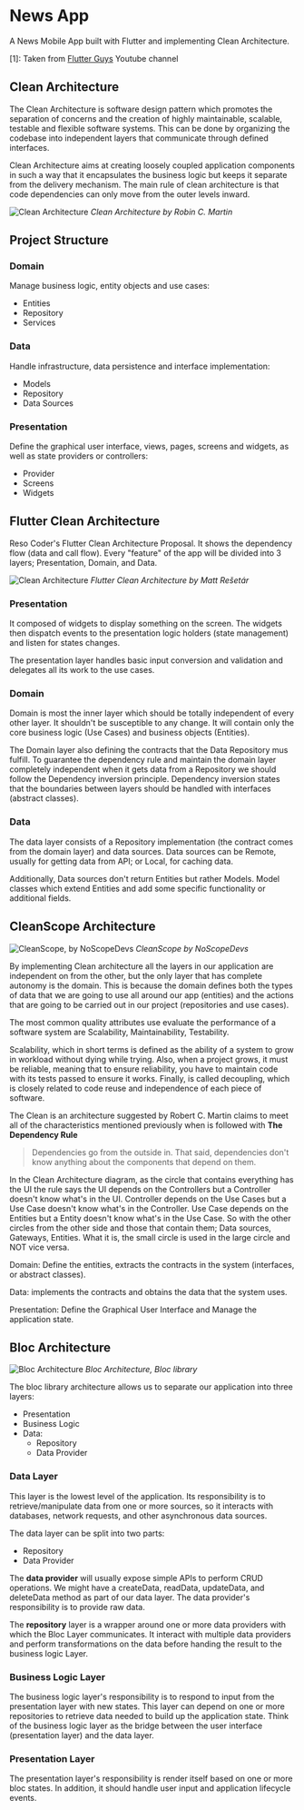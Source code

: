 # News App
A News Mobile App built with Flutter and implementing Clean Architecture.

[1]: Taken from [Flutter Guys](https://www.youtube.com/watch?v=zon3WgmcqQw&list=PLjyxas0TsCpnjpzCv3rnsX3LjS9G2K05f&pp=iAQB) Youtube channel

## Clean Architecture
The Clean Architecture is software design pattern which promotes the separation of concerns 
and the creation of highly maintainable, scalable, testable and flexible software systems. 
This can be done by organizing the codebase into independent layers that communicate through 
defined interfaces. 

Clean Architecture aims at creating loosely coupled application components  in such a way that 
it encapsulates the business logic but keeps it separate from the delivery mechanism. The main 
rule of clean architecture is that code dependencies can only move from the outer levels inward.

![Clean Architecture](https://blog.cleancoder.com/uncle-bob/images/2012-08-13-the-clean-architecture/CleanArchitecture.jpg "Clean Architecture diagram")
*Clean Architecture by Robin C. Martin*

## Project Structure

### Domain
Manage business logic, entity objects and use cases:
* Entities
* Repository
* Services

### Data 
Handle infrastructure, data persistence and interface implementation:
* Models
* Repository
* Data Sources

### Presentation
Define the graphical user interface, views, pages, screens and widgets, as well as state providers 
or controllers:
* Provider
* Screens
* Widgets


## Flutter Clean Architecture
Reso Coder's Flutter Clean Architecture Proposal. It shows the dependency flow (data and call flow).
Every "feature" of the app will be divided into 3 layers; Presentation, Domain, and Data.

![Clean Architecture](https://i0.wp.com/resocoder.com/wp-content/uploads/2019/08/Clean-Architecture-Flutter-Diagram.png?w=556&ssl=1 "Flutter Clean Architecture diagram")
*Flutter Clean Architecture by Matt Rešetár*

### Presentation
It composed of widgets to display something on the screen. The widgets then dispatch events
to the presentation logic holders (state management) and listen for states changes. 

The presentation layer handles basic input conversion and validation and delegates all its work to the use cases.

### Domain
Domain is most the inner layer which should be totally independent of every other layer. It 
shouldn't be susceptible to any change. It will contain only the core business logic (Use Cases) and 
business objects (Entities). 

The Domain layer also defining the contracts that the Data Repository mus fulfill. To guarantee the
dependency rule and maintain the domain layer completely independent when it gets data from a Repository
we should follow the Dependency inversion principle. Dependency inversion states that the boundaries 
between layers should be handled with interfaces (abstract classes).

### Data
The data layer consists of a Repository implementation (the contract comes from the domain layer) 
and data sources. Data sources can be Remote, usually for getting data from API; or Local, for caching data.

Additionally, Data sources don't return Entities but rather Models. Model classes which extend 
Entities and add some specific functionality or additional fields.

## CleanScope Architecture

![CleanScope, by NoScopeDevs](https://cdn.hashnode.com/res/hashnode/image/upload/v1644200609927/LlNClxAsh.png?auto=compress,format&format=webp "CleanScope Architecture diagram")
*CleanScope by NoScopeDevs*

By implementing Clean architecture all the layers in our application are independent on from the other, 
but the only layer that has complete autonomy is the domain. This is because the domain defines both 
the types of data that we are going to use all around our app (entities) and the actions that are 
going to be carried out in our project (repositories and use cases).

The most common quality attributes use evaluate the performance of a software system are
Scalability, Maintainability, Testability.

Scalability, which in short terms is defined as the ability of a system to grow in workload without 
dying while trying. Also, when a project grows, it must be reliable, meaning that to ensure reliability, 
you have to maintain code with its tests passed to ensure it works. Finally, is called decoupling, 
which is closely related to code reuse and independence of each piece of software.

The Clean is an architecture suggested by Robert C. Martin claims to meet all of the characteristics
mentioned previously when is followed with **The Dependency Rule**

> Dependencies go from the outside in. That said, dependencies don't know anything about the components 
> that depend on them.

In the Clean Architecture diagram, as the circle that contains everything has the UI the rule says the 
UI depends on the Controllers but a Controller doesn't know what's in the UI. Controller depends on 
the Use Cases but a Use Case doesn't know what's in the Controller. Use Case depends on
the Entities but a Entity doesn't know what's in the Use Case. So with the other circles from the 
other side and those that contain them; Data sources, Gateways, Entities. What it is, the small 
circle is used in the large circle and NOT vice versa.

Domain: Define the entities, extracts the contracts in the system (interfaces, or abstract classes).

Data: implements the contracts and obtains the data that the system uses.

Presentation: Define the Graphical User Interface and Manage the application state.

## Bloc Architecture

![Bloc Architecture](https://bloclibrary.dev/assets/bloc_architecture_full.png "Bloc Architecture diagram")
*Bloc Architecture, Bloc library*

The bloc library architecture allows us to separate our application into three layers:

* Presentation
* Business Logic
* Data:
    * Repository
    * Data Provider

### Data Layer
This layer is the lowest level of the application. Its responsibility is to retrieve/manipulate data
from one or more sources, so it interacts with databases, network requests, and other asynchronous data sources.

The data layer can be split into two parts:
* Repository
* Data Provider

The **data provider** will usually expose simple APIs to perform CRUD operations. We might have a
createData, readData, updateData, and deleteData method as part of our data layer. The data provider's
responsibility is to provide raw data.

The **repository** layer is a wrapper around one or more data providers with which the Bloc Layer
communicates. It interact with multiple data providers and perform transformations on the data before
handing the result to the business logic Layer.

### Business Logic Layer
The business logic layer's responsibility is to respond to input from the presentation layer with new 
states. This layer can depend on one or more repositories to retrieve data needed to build up the 
application state. Think of the business logic layer as the bridge between the user interface 
(presentation layer) and the data layer.

### Presentation Layer
The presentation layer's responsibility is render itself based on one or more bloc states. In addition, 
it should handle user input and application lifecycle events.
